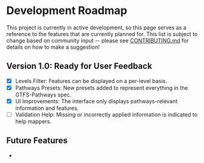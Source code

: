 # Development Roadmap

This project is currently in active development, so this page serves as a reference to the features that are currently planned for. This list is subject to change based on community input -- please see [CONTRIBUTING.md](CONTRIBUTING.md) for details on how to make a suggestion!

## Version 1.0: Ready for User Feedback

- [x] Levels Filter: Features can be displayed on a per-level basis.
- [x] Pathways Presets: New presets added to represent everything in the GTFS-Pathways spec.
- [x] UI Improvements: The interface only displays pathways-relevant information and features.
- [ ] Validation Help: Missing or incorrectly applied information is indicated to help mappers.

## Future Features

* 